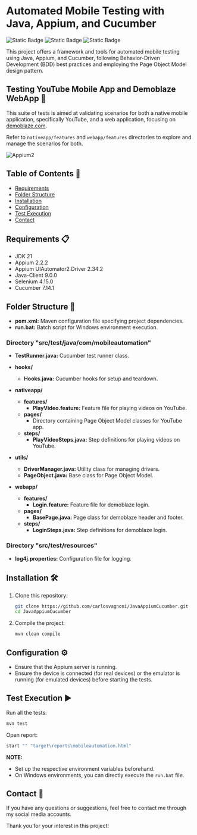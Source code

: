 # Automated Mobile Testing with Java, Appium, and Cucumber
![Static Badge](https://img.shields.io/badge/Java-logo?style=for-the-badge&logo=openjdk&logoColor=white&labelColor=rgb(229%2C%2031%2C%2036)&color=rgb(22%2C%2027%2C%2034))
![Static Badge](https://img.shields.io/badge/Appium-logo?style=for-the-badge&logo=appium&logoColor=rgb(0%2C%20160%2C%20228)&labelColor=white&color=rgb(22%2C%2027%2C%2034))
![Static Badge](https://img.shields.io/badge/Cucumber-logo?style=for-the-badge&logo=cucumber&logoColor=black&labelColor=rgb(35%2C%20217%2C%20108)&color=rgb(22%2C%2027%2C%2034))

This project offers a framework and tools for automated mobile testing using Java, Appium, and Cucumber, following Behavior-Driven Development (BDD) best practices and employing the Page Object Model design pattern.

## Testing YouTube Mobile App and Demoblaze WebApp 🧪

This suite of tests is aimed at validating scenarios for both a native mobile application, specifically YouTube, and a web application, focusing on [demoblaze.com](https://www.demoblaze.com).

Refer to `nativeapp/features` and `webapp/features` directories to explore and manage the scenarios for both.

![Appium2](https://github.com/carlosvagnoni/JavaAppiumCucumber/assets/106275103/4ee3ccab-b432-4901-a6bd-5bdaa9b7f9a8)

## Table of Contents 📑
- [Requirements](#requirements)
- [Folder Structure](#folder-structure)
- [Installation](#installation)
- [Configuration](#configuration)
- [Test Execution](#test-execution)
- [Contact](#contact)

## <a id="requirements">Requirements 📋</a>

- JDK 21
- Appium 2.2.2
- Appium UIAutomator2 Driver 2.34.2
- Java-Client 9.0.0
- Selenium 4.15.0
- Cucumber 7.14.1

## <a id="folder-structure">Folder Structure 📂</a>

- **pom.xml:** Maven configuration file specifying project dependencies.
- **run.bat:** Batch script for Windows environment execution.

### Directory "src/test/java/com/mobileautomation"

- **TestRunner.java:** Cucumber test runner class.

- **hooks/**
  - **Hooks.java:** Cucumber hooks for setup and teardown.

- **nativeapp/**
  - **features/**
    - **PlayVideo.feature:** Feature file for playing videos on YouTube.
  - **pages/**
    - Directory containing Page Object Model classes for YouTube app.
  - **steps/**
    - **PlayVideoSteps.java:** Step definitions for playing videos on YouTube.

- **utils/**
  - **DriverManager.java:** Utility class for managing drivers.
  - **PageObject.java:** Base class for Page Object Model.

- **webapp/**
  - **features/**
    - **Login.feature:** Feature file for demoblaze login.
  - **pages/**
    - **BasePage.java:** Page class for demoblaze header and footer.
  - **steps/**
    - **LoginSteps.java:** Step definitions for demoblaze login.

### Directory "src/test/resources"

- **log4j.properties:** Configuration file for logging.

## <a id="installation">Installation 🛠️</a>

1. Clone this repository:

    ```bash
    git clone https://github.com/carlosvagnoni/JavaAppiumCucumber.git
    cd JavaAppiumCucumber
    ```

2. Compile the project:

    ```bash
    mvn clean compile
    ```

## <a id="configuration">Configuration ⚙️</a>

- Ensure that the Appium server is running.
- Ensure the device is connected (for real devices) or the emulator is running (for emulated devices) before starting the tests.

## <a id="test-execution">Test Execution ▶️</a>

Run all the tests:

```bash
mvn test
```

Open report:

```bash
start "" "target\reports\mobileautomation.html"
```

**NOTE:**

- Set up the respective environment variables beforehand.
- On Windows environments, you can directly execute the `run.bat` file.

## <a id="contact">Contact 📧</a> 

If you have any questions or suggestions, feel free to contact me through my social media accounts.

Thank you for your interest in this project!
